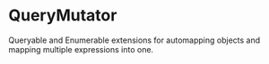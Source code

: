 # QueryMutator
Queryable and Enumerable extensions for automapping objects and mapping multiple expressions into one.
